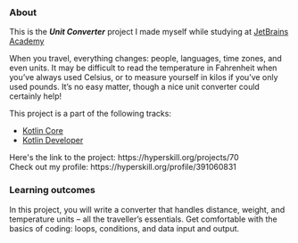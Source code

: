 ### About
This is the ***Unit Converter*** project I made myself while studying at [JetBrains Academy](https://hyperskill.org)
<p>When you travel, everything changes: people, languages, time zones, and even units. It may be difficult to read the temperature in Fahrenheit when you’ve always used Celsius, or to measure yourself in kilos if you’ve only used pounds. It’s no easy matter, though a nice unit converter could certainly help!</p>
This project is a part of the following tracks:
<ul>
  <li><a href="https://hyperskill.org/tracks/18">Kotlin Core</a></li>
  <li><a href="https://hyperskill.org/tracks/3">Kotlin Developer</a></li>
</ul>
<p>Here's the link to the project: https://hyperskill.org/projects/70<br>
  Check out my profile: https://hyperskill.org/profile/391060831</p>


### Learning outcomes
<p>In this project, you will write a converter that handles distance, weight, and temperature units – all the traveller’s essentials. Get comfortable with the basics of coding: loops, conditions, and data input and output.</p>
